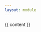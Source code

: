 ```yaml
---
layout: module
---
```

{{ content }}

<!-- <h2 id="eval">Evaluation:</h2>

Perform a self-eval and be sure you ready to demonstrate all of the skills listed above. When you're sure, you can schedule a live evaluation by clicking <a href="https://scheduling.growstrong.io/?badge={{page.badge}}">here</a> to find a time on the calendar. -->